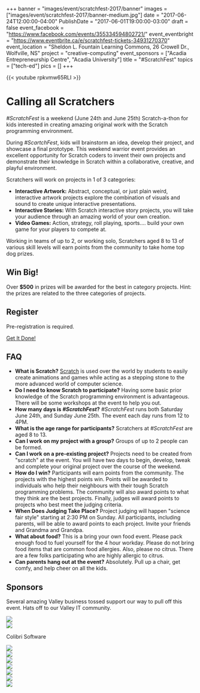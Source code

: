 +++
banner = "images/event/scratchfest-2017/banner"
images = ["images/event/scratchfest-2017/banner-medium.jpg"]
date = "2017-06-24T12:00:00-04:00"
PublishDate = "2017-06-01T19:00:00-03:00"
draft = false
event_facebook = "https://www.facebook.com/events/355334594802721/"
event_eventbright = "https://www.eventbrite.ca/e/scratchfest-tickets-34931270370"
event_location = "Sheldon L. Fountain Learning Commons, 26 Crowell Dr.,  Wolfville, NS"
project = "creative-computing"
event_sponsors = ["Acadia Entrepreneurship Centre", "Acadia University"]
title = "#ScratchFest"
topics = ["tech-ed"]
pics = []
+++

{{< youtube rpkvmw65RLI >}}

# Calling all Scratchers

_#ScratchFest_ is a weekend (June 24th and June 25th) Scratch-a-thon for kids interested in creating amazing original work with the Scratch programming environment.

During _#ScartchFest_, kids will brainstorm an idea, develop their project, and showcase a final prototype.  This weekend warrior event provides an excellent opportunity for Scratch coders to invent their own projects and demonstrate their knowledge in Scratch within a collaborative, creative, and playful environment.

Scratchers will work on projects in 1 of 3 categories:

- **Interactive Artwork:**  Abstract, conceptual, or just plain weird, interactive artwork projects explore the combination of visuals and sound to create unique interactive presentations.
- **Interactive Stories:**  With Scratch interactive story projects, you will take your audience through an amazing world of your own creation. 
- **Video Games:**  Action, strategy, roll playing, sports.... build your own game for your players to compete at.

Working in teams of up to 2, or working solo, Scratchers aged 8 to 13 of various skill levels will earn points from the community to take home top dog prizes.

## Win Big!

Over **$500** in prizes will be awarded for the best in category projects.  Hint: the prizes are related to the three categories of projects.

## Register

Pre-registration is required.  

<a class="expanded large button" href="https://www.eventbrite.ca/e/scratchfest-tickets-34931270370"><i class="fa fa-rocket" aria-hidden="true"></i> Get It Done! <i class="fa fa-rocket" aria-hidden="true"></i></a>

## FAQ

- **What is Scratch?**  <a href="https://scratch.mit.edu/" target="_blank">Scratch</a> is used over the world by students to easily create animations and games while acting as a stepping stone to the more advanced world of computer science.
- **Do I need to know Scratch to participate?**  Having some basic prior knowledge of the Scratch programming environment is advantageous.  There will be some workshops at the event to help you out.
- **How many days is _#ScratchFest_?**  _#ScratchFest_ runs both Saturday June 24th, and Sunday June 25th.  The event each day runs from 12 to 4PM.
- **What is the age range for participants?**  Scratchers at _#ScratchFest_ are aged 8 to 13.
- **Can I work on my project with a group?**  Groups of up to 2 people can be formed.
- **Can I work on a pre-existing project?**  Projects need to be created from "scratch" at the event.  You will have two days to begin, develop, tweak and complete your original project over the course of the weekend.
- **How do I win?**  Participants will earn points from the community.  The projects with the highest points win.  Points will be awarded to individuals who help their neighbours with their tough Scratch programming problems.  The community will also award points to what they think are the best projects.  Finally, judges will award points to projects who best meet the judging criteria.
- **When Does Judging Take Place?**  Project judging will happen "science fair style" starting at 2:30 PM on Sunday.  All participants, including parents, will be able to award points to each project.  Invite your friends and Grandma and Grandpa.
- **What about food?**  This is a bring your own food event.  Please pack enough food to fuel yourself for the 4 hour workday.  Please do not bring food items that are common food allergies.  Also, please no citrus.  There are a few folks participating who are highly allergic to citrus.
- **Can parents hang out at the event?** Absolutely.  Pull up a chair, get comfy, and help cheer on all the kids. 

## Sponsors

Several amazing Valley business tossed support our way to pull off this event.  Hats off to our Valley IT community.

<div class="row">
  <div class="large-4 columns">
    <div class="card">
      <img src="/images/event/scratchfest-2017/acadia.png">
    </div>
  </div>
  
  <div class="large-4 columns">
      <div class="card">
        <img src="/images/event/scratchfest-2017/colibri.png">
        <div class="card-section">
          <p>Colibri Software</p>
        </div>
      </div>
    </div>
 
 <div class="large-4 columns">
     <div class="card">
       <img src="/images/event/scratchfest-2017/progeny.png">
     </div>
   </div>
  
</div>

<div class="row">
  <div class="large-4 columns">
    <div class="card">
      <img src="/images/event/scratchfest-2017/precisionhawk.png">
    </div>
  </div>
  
  
  <div class="large-4 columns">
    <div class="card">
      <img src="/images/event/scratchfest-2017/henryschein.png">
    </div>
  </div>
  
  <div class="large-4 columns">
    <div class="card">
      <img src="/images/event/scratchfest-2017/singolar.png">
    </div>
  </div>
</div>


<div class="row">
  <div class="large-4 columns">
    <div class="card">
      <img src="/images/event/scratchfest-2017/frostbyte.png">
    </div>
  </div>
  
  <div class="large-4 columns">
      <div class="card">
        <img src="/images/event/scratchfest-2017/automattic.png">
      </div>
    </div>
  
  <div class="large-4 columns">
        <div class="card">
          <img src="/images/event/scratchfest-2017/aec.png">
        </div>
      </div>
  
</div>
